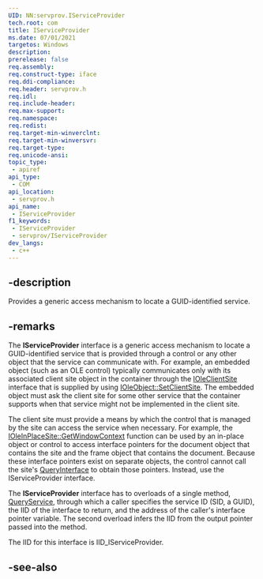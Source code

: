 ```yaml
---
UID: NN:servprov.IServiceProvider
tech.root: com
title: IServiceProvider
ms.date: 07/01/2021
targetos: Windows
description: 
prerelease: false
req.assembly: 
req.construct-type: iface
req.ddi-compliance: 
req.header: servprov.h
req.idl: 
req.include-header: 
req.max-support: 
req.namespace: 
req.redist: 
req.target-min-winverclnt: 
req.target-min-winversvr: 
req.target-type: 
req.unicode-ansi: 
topic_type:
 - apiref
api_type:
 - COM
api_location:
 - servprov.h
api_name:
 - IServiceProvider
f1_keywords:
 - IServiceProvider
 - servprov/IServiceProvider
dev_langs:
 - c++
---
```


## -description

Provides a generic access mechanism to locate a GUID-identified service.

## -remarks

The **IServiceProvider** interface is a generic access mechanism to locate a GUID-identified service that is provided through a control or any other object that the service can communicate with. For example, an embedded object (such as an OLE control) typically communicates only with its associated client site object in the container through the [IOleClientSite](../oleidl/nn-oleidl-ioleclientsite.md) interface that is supplied by using [IOleObject::SetClientSite](../oleidl/nf-oleidl-ioleobject-setclientsite.md). The embedded object must ask the client site for some other service that the container supports when that service might not be implemented in the client site.

The client site must provide a means by which the control that is managed by the site can access the service when necessary. For example, the [IOleInPlaceSite::GetWindowContext](/oleidl/nf-oleidl-ioleinplacesite-getwindowcontext) function can be used by an in-place object or control to access interface pointers for the document object that contains the site and the frame object that contains the document. Because these interface pointers exist on separate objects, the control cannot call the site's [QueryInterface](../unknwn/nf-unknwn-iunknown-queryinterface(q).md) to obtain those pointers. Instead, use the IServiceProvider interface.

The **IServiceProvider** interface has to overloads of a single method, [QueryService](nf-servprov-iserviceprovider-queryservice(refguid_refiid_void).md), through which a caller specifies the service ID (SID, a GUID), the IID of the interface to return, and the address of the caller's interface pointer variable. The second overload infers the IID from the output pointer passed into the method.

The IID for this interface is IID_IServiceProvider.

## -see-also

